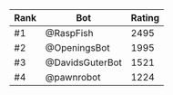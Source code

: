 Rank|Bot|Rating
---|---|---
#1|@RaspFish|2495
#2|@OpeningsBot|1995
#3|@DavidsGuterBot|1521
#4|@pawnrobot|1224
